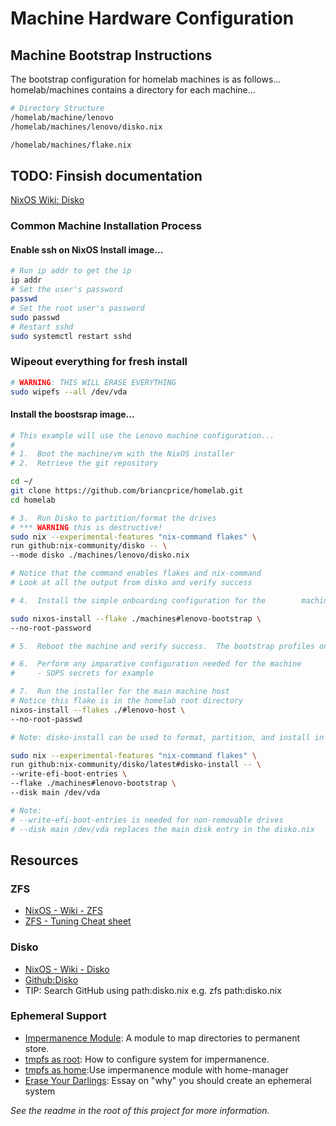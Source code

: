 # Machine Hardware Configuration

## Machine Bootstrap Instructions

The bootstrap configuration for homelab machines is as follows...
homelab/machines contains a directory for each machine...
```sh
# Directory Structure
/homelab/machine/lenovo
/homelab/machines/lenovo/disko.nix

/homelab/machines/flake.nix
```
TODO: Finsish documentation
---

[NixOS Wiki: Disko](wiki.nixos.org/wiki/Disko)

### Common Machine Installation Process

#### Enable ssh on NixOS Install image...
```sh
# Run ip addr to get the ip
ip addr
# Set the user's password
passwd
# Set the root user's password
sudo passwd
# Restart sshd
sudo systemctl restart sshd
```

### Wipeout everything for fresh install
```sh
# WARNING: THIS WILL ERASE EVERYTHING
sudo wipefs --all /dev/vda
```

#### Install the boostsrap image...
```sh
# This example will use the Lenovo machine configuration...
#
# 1.  Boot the machine/vm with the NixOS installer
# 2.  Retrieve the git repository

cd ~/
git clone https://github.com/briancprice/homelab.git
cd homelab

# 3.  Run Disko to partition/format the drives
# *** WARNING this is destructive!
sudo nix --experimental-features "nix-command flakes" \
run github:nix-community/disko -- \
--mode disko ./machines/lenovo/disko.nix

# Notice that the command enables flakes and nix-command
# Look at all the output from disko and verify success

# 4.  Install the simple onboarding configuration for the        machine...

sudo nixos-install --flake ./machines#lenovo-bootstrap \
--no-root-password

# 5.  Reboot the machine and verify success.  The bootstrap profiles only have one user by default, this is root, you'll need to ssh into the machine using the key

# 6.  Perform any imparative configuration needed for the machine
#     - SOPS secrets for example

# 7.  Run the installer for the main machine host
# Notice this flake is in the homelab root directory
nixos-install --flakes ./#lenovo-host \
--no-root-passwd

```

```bash
# Note: disko-install can be used to format, partition, and install in one step

sudo nix --experimental-features "nix-command flakes" \
run github:nix-community/disko/latest#disko-install -- \
--write-efi-boot-entries \
--flake ./machines#lenovo-bootstrap \
--disk main /dev/vda

# Note:
# --write-efi-boot-entries is needed for non-removable drives
# --disk main /dev/vda replaces the main disk entry in the disko.nix

```

## Resources

### ZFS
- [NixOS - Wiki - ZFS](https://nixos.wiki/wiki/ZFS)
- [ZFS - Tuning Cheat sheet](https://jrs-s.net/2018/08/17/zfs-tuning-cheat-sheet)

### Disko
- [NixOS - Wiki - Disko](https://nixos.wiki/wiki/disko)
- [Github:Disko](https://github.com/nix-community/disko)
- TIP: Search GitHub using path:disko.nix e.g. zfs path:disko.nix

### Ephemeral Support
- [Impermanence Module](https://github.com/nix-community/impermanence): A module to map directories to permanent store.
- [tmpfs as root](https://elis.nu/blog/2020/05/nixos-tmpfs-as-root): How to configure system for impermanence.
- [tmpfs as home](https://elis.nu/blog/2020/06/nixos-tmpfs-as-home/):Use impermanence module with home-manager
- [Erase Your Darlings](https://grahamc.com/blog/erase-your-darlings/): Essay on "why" you should create an ephemeral system


*See the readme in the root of this project for more information.*